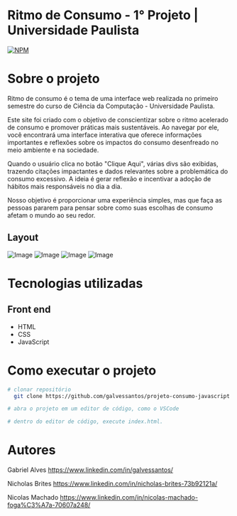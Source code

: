 # Ritmo de Consumo - 1° Projeto | Universidade Paulista
[![NPM](https://img.shields.io/npm/l/react)](https://github.com/galvessantos/projeto-consumo-javascript/blob/main/LICENSE) 

# Sobre o projeto

Ritmo de consumo é o tema de uma interface web realizada no primeiro semestre do curso de Ciência da Computação - Universidade Paulista.

Este site foi criado com o objetivo de conscientizar sobre o ritmo acelerado de consumo e promover práticas mais sustentáveis. Ao navegar por ele, você encontrará uma interface interativa que oferece informações importantes e reflexões sobre os impactos do consumo desenfreado no meio ambiente e na sociedade.

Quando o usuário clica no botão "Clique Aqui", várias divs são exibidas, trazendo citações impactantes e dados relevantes sobre a problemática do consumo excessivo. A ideia é gerar reflexão e incentivar a adoção de hábitos mais responsáveis no dia a dia.

Nosso objetivo é proporcionar uma experiência simples, mas que faça as pessoas pararem para pensar sobre como suas escolhas de consumo afetam o mundo ao seu redor.

## Layout 
![Image](https://github.com/user-attachments/assets/3e1218d0-b853-4faa-bc3d-f102b0d5d8dc)
![Image](https://github.com/user-attachments/assets/5b17d41c-7059-44a0-8e74-6e592b3a41a1)
![Image](https://github.com/user-attachments/assets/dec7fa49-4d27-4534-8758-7978a03abd76)
![Image](https://github.com/user-attachments/assets/034279d3-07b5-4b76-8718-d067cd312d5b)

# Tecnologias utilizadas
## Front end
- HTML
- CSS
- JavaScript
  
# Como executar o projeto

```bash
# clonar repositório
  git clone https://github.com/galvessantos/projeto-consumo-javascript.git

# abra o projeto em um editor de código, como o VSCode

# dentro do editor de código, execute index.html.

```

# Autores

Gabriel Alves
https://www.linkedin.com/in/galvessantos/

Nicholas Brites
https://www.linkedin.com/in/nicholas-brites-73b92121a/

Nicolas Machado
https://www.linkedin.com/in/nicolas-machado-foga%C3%A7a-70607a248/





